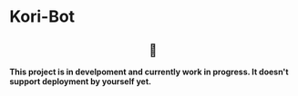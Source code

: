 # Kori-Bot

## <center>🚧</center>

**This project is in develpoment and currently work in progress. It doesn't support deployment by yourself yet.**
